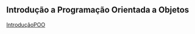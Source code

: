 ## Introdução a Programação Orientada a Objetos

[IntroduçãoPOO](https://glysns.gitbook.io/java-basico/programacao-orientada-a-objetos/conceito-de-poo)
